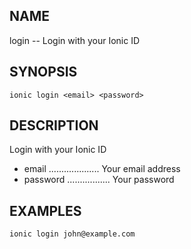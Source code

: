 
## NAME
login -- Login with your Ionic ID
  
## SYNOPSIS
    ionic login <email> <password>
  
## DESCRIPTION
Login with your Ionic ID

* email .................... Your email address
* password ................. Your password


## EXAMPLES
    ionic login john@example.com 
